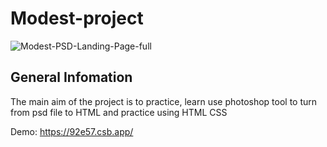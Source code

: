 # Modest-project
![Modest-PSD-Landing-Page-full](https://user-images.githubusercontent.com/78204279/153193381-d8886222-c132-417e-84ca-ec2d1d81306c.jpg)

## General Infomation

The main aim of the project is to practice, learn use photoshop tool to turn from psd file to HTML and practice using HTML CSS

Demo:  https://92e57.csb.app/
